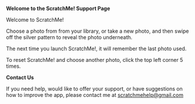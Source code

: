 **Welcome to the ScratchMe! Support Page**

Welcome to ScratchMe!

Choose a photo from from your library, or take a new photo, 
and then swipe off the silver pattern to reveal the photo underneath.

The next time you launch ScratchMe!, it will remember the last photo used.

To reset ScratchMe! and choose another photo, click the top left corner 5 times.

**Contact Us**

If you need help, would like to offer your support, or have suggestions on how to improve the app, please contact me at scratchmehelp@gmail.com
